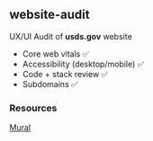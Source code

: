 ## website-audit
UX/UI Audit of **usds.gov** website

- Core web vitals ✅
- Accessibility (desktop/mobile) ✅
- Code + stack review ✅
- Subdomains ✅

### Resources
[Mural](https://app.mural.co/t/usdigitalservice0135/m/usdigitalservice0135/1661195069143/8b[…]mVisitorModal=true&sender=50803516-7bb1-4d03-801e-22ff5ec90d4f)
